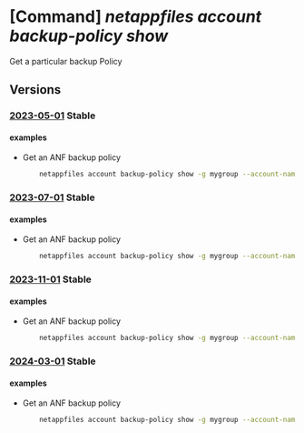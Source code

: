# [Command] _netappfiles account backup-policy show_

Get a particular backup Policy

## Versions

### [2023-05-01](/Resources/mgmt-plane/L3N1YnNjcmlwdGlvbnMve30vcmVzb3VyY2Vncm91cHMve30vcHJvdmlkZXJzL21pY3Jvc29mdC5uZXRhcHAvbmV0YXBwYWNjb3VudHMve30vYmFja3VwcG9saWNpZXMve30=/2023-05-01.xml) **Stable**

<!-- mgmt-plane /subscriptions/{}/resourcegroups/{}/providers/microsoft.netapp/netappaccounts/{}/backuppolicies/{} 2023-05-01 -->

#### examples

- Get an ANF backup policy
    ```bash
        netappfiles account backup-policy show -g mygroup --account-name myaccname --backup-policy-name mybackuppolicyname
    ```

### [2023-07-01](/Resources/mgmt-plane/L3N1YnNjcmlwdGlvbnMve30vcmVzb3VyY2Vncm91cHMve30vcHJvdmlkZXJzL21pY3Jvc29mdC5uZXRhcHAvbmV0YXBwYWNjb3VudHMve30vYmFja3VwcG9saWNpZXMve30=/2023-07-01.xml) **Stable**

<!-- mgmt-plane /subscriptions/{}/resourcegroups/{}/providers/microsoft.netapp/netappaccounts/{}/backuppolicies/{} 2023-07-01 -->

#### examples

- Get an ANF backup policy
    ```bash
        netappfiles account backup-policy show -g mygroup --account-name myaccname --backup-policy-name mybackuppolicyname
    ```

### [2023-11-01](/Resources/mgmt-plane/L3N1YnNjcmlwdGlvbnMve30vcmVzb3VyY2Vncm91cHMve30vcHJvdmlkZXJzL21pY3Jvc29mdC5uZXRhcHAvbmV0YXBwYWNjb3VudHMve30vYmFja3VwcG9saWNpZXMve30=/2023-11-01.xml) **Stable**

<!-- mgmt-plane /subscriptions/{}/resourcegroups/{}/providers/microsoft.netapp/netappaccounts/{}/backuppolicies/{} 2023-11-01 -->

#### examples

- Get an ANF backup policy
    ```bash
        netappfiles account backup-policy show -g mygroup --account-name myaccname --backup-policy-name mybackuppolicyname
    ```

### [2024-03-01](/Resources/mgmt-plane/L3N1YnNjcmlwdGlvbnMve30vcmVzb3VyY2Vncm91cHMve30vcHJvdmlkZXJzL21pY3Jvc29mdC5uZXRhcHAvbmV0YXBwYWNjb3VudHMve30vYmFja3VwcG9saWNpZXMve30=/2024-03-01.xml) **Stable**

<!-- mgmt-plane /subscriptions/{}/resourcegroups/{}/providers/microsoft.netapp/netappaccounts/{}/backuppolicies/{} 2024-03-01 -->

#### examples

- Get an ANF backup policy
    ```bash
        netappfiles account backup-policy show -g mygroup --account-name myaccname --backup-policy-name mybackuppolicyname
    ```

